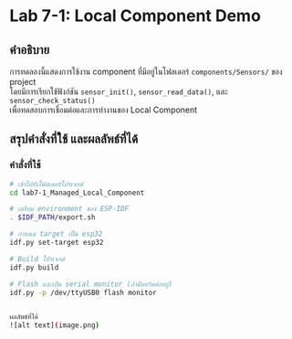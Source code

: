 # Lab 7-1: Local Component Demo

## คำอธิบาย
การทดลองนี้แสดงการใช้งาน component ที่มีอยู่ในโฟลเดอร์ `components/Sensors/` ของ project  
โดยมีการเรียกใช้ฟังก์ชัน `sensor_init()`, `sensor_read_data()`, และ `sensor_check_status()`  
เพื่อทดสอบการเชื่อมต่อและการทำงานของ Local Component

## สรุปคำสั่งที่ใช้ และผลลัพธ์ที่ได้

### คำสั่งที่ใช้
```bash
# เข้าไปยังโฟลเดอร์โปรเจกต์
cd lab7-1_Managed_Local_Component

# เตรียม environment ของ ESP-IDF
. $IDF_PATH/export.sh

# กำหนด target เป็น esp32
idf.py set-target esp32

# Build โปรเจกต์
idf.py build

# Flash และเปิด serial monitor (ถ้ามีบอร์ดต่ออยู่)
idf.py -p /dev/ttyUSB0 flash monitor


ผลลัพธ์ที่ได้
![alt text](image.png)